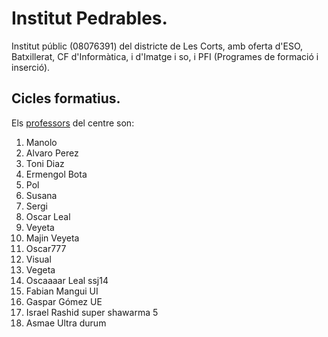 # Institut Pedrables.
Institut públic (08076391) del districte de Les Corts, amb oferta d'ESO, Batxillerat, CF d'Informàtica, i d'Imatge i so, i PFI (Programes de formació i inserció).

## Cicles formatius.

Els [professors](https://www.institutpedralbes.cat) del centre son:
1. Manolo
2. Alvaro Perez
3. Toni Diaz
4. Ermengol Bota
5. Pol
6. Susana
7. Sergi
8. Oscar Leal
9. Veyeta
10. Majin Veyeta
11. Oscar777
12. Visual
9. Vegeta 
10. Oscaaaar Leal ssj14
11. Fabian Mangui UI
12. Gaspar Gómez UE
13. Israel Rashid super shawarma 5
14. Asmae Ultra durum 
